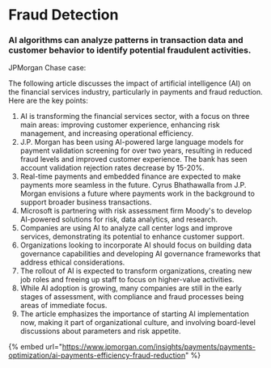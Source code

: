 # Fraud Detection

### AI algorithms can analyze patterns in transaction data and customer behavior to identify potential fraudulent activities.&#x20;

JPMorgan Chase case:

The following article discusses the impact of artificial intelligence (AI) on the financial services industry, particularly in payments and fraud reduction. Here are the key points:

1. AI is transforming the financial services sector, with a focus on three main areas: improving customer experience, enhancing risk management, and increasing operational efficiency.
2. J.P. Morgan has been using AI-powered large language models for payment validation screening for over two years, resulting in reduced fraud levels and improved customer experience. The bank has seen account validation rejection rates decrease by 15-20%.
3. Real-time payments and embedded finance are expected to make payments more seamless in the future. Cyrus Bhathawalla from J.P. Morgan envisions a future where payments work in the background to support broader business transactions.
4. Microsoft is partnering with risk assessment firm Moody's to develop AI-powered solutions for risk, data analytics, and research.
5. Companies are using AI to analyze call center logs and improve services, demonstrating its potential to enhance customer support.
6. Organizations looking to incorporate AI should focus on building data governance capabilities and developing AI governance frameworks that address ethical considerations.
7. The rollout of AI is expected to transform organizations, creating new job roles and freeing up staff to focus on higher-value activities.
8. While AI adoption is growing, many companies are still in the early stages of assessment, with compliance and fraud processes being areas of immediate focus.
9. The article emphasizes the importance of starting AI implementation now, making it part of organizational culture, and involving board-level discussions about parameters and risk appetite.

{% embed url="https://www.jpmorgan.com/insights/payments/payments-optimization/ai-payments-efficiency-fraud-reduction" %}

